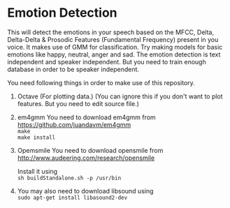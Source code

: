 # Emotion Detection

This will detect the emotions in your speech based on the MFCC, Delta, Delta-Delta & Prosodic Features (Fundamental Frequency) present in you voice. It makes use of GMM for classification. Try making models for basic emotions like happy, neutral, anger and sad. The emotion detection is text independent and speaker independent. But you need to train enough database in order to be speaker independent. 

You need following things in order to make use of this repository.

1. Octave (For plotting data.) (You can ignore this if you don't want to plot features. But you need to edit source file.)
2. em4gmm
	You need to download em4gmm from https://github.com/juandavm/em4gmm   
	```make ```  
	```make install```
3. Opemsmile
	You need to download opensmile from http://www.audeering.com/research/opensmile   
  
	Install it using  
	```sh buildStandalone.sh -p /usr/bin```  
4. You may also need to download libsound using  
	```sudo apt-get install libasound2-dev```  
  
